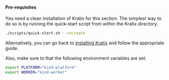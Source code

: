 #### Pre-requisites

You need a clean installation of Kratix for this section. The simplest way to do
so is by running the quick-start script from within the Kratix directory.

```bash
./scripts/quick-start.sh --recreate
```

Alternatively, you can go back to [Installing Kratix](./installing-kratix) and follow the appropriate guide.

Also, make sure to that the following environment variables are set:

```bash
export PLATFORM="kind-platform"
export WORKER="kind-worker"
```
